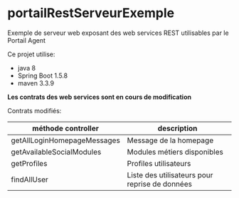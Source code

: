 # portailRestServeurExemple

Exemple de serveur web exposant des web services REST utilisables par le Portail Agent


Ce projet utilise:
* java 8
* Spring Boot 1.5.8
* maven 3.3.9
 
**Les contrats des web services sont en cours de modification**
 
Contrats modifiés:

méthode controller | description
------- | -----------
getAllLoginHomepageMessages | Message de la homepage
getAvailableSocialModules | Modules métiers disponibles
getProfiles | Profiles utilisateurs
findAllUser | Liste des utilisateurs pour reprise de données
